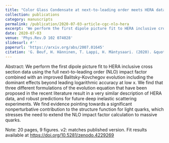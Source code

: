 ```yaml
---
title: "Color Glass Condensate at next-to-leading order meets HERA data"
collection: publications
category: manuscripts
permalink: /publication/2020-07-03-article-cgc-nlo-hera
excerpt: 'We perform the first dipole picture fit to HERA inclusive cross section data using the full next-to-leading order (NLO) impact factor combined with an improved Balitsky-Kovchegov evolution including the dominant effects beyond leading logarithmic accuracy at low x. We find that three different formulations of the evolution equation that have been proposed in the recent literature result in a very similar description of HERA data, and robust predictions for future deep inelastic scattering experiments. We find evidence pointing towards a significant nonperturbative contribution to the structure function for light quarks, which stresses the need to extend the NLO impact factor calculation to massive quarks.'
date: 2020-07-03
venue: 'Phys.Rev.D 102 074028'
slidesurl: #''
paperurl: 'https://arxiv.org/abs/2007.01645'
citation: 'G. Beuf, H. Hänninen, T. Lappi, H. Mäntysaari. (2020). &quot;Color Glass Condensate at next-to-leading order meets HERA data&quot;, <i>Phys.Rev.D</i>. 102 (2020) 074028.'
---
```


Abstract:
We perform the first dipole picture fit to HERA inclusive cross section data using the full next-to-leading order (NLO) impact factor combined with an improved Balitsky-Kovchegov evolution including the dominant effects beyond leading logarithmic accuracy at low x. We find that three different formulations of the evolution equation that have been proposed in the recent literature result in a very similar description of HERA data, and robust predictions for future deep inelastic scattering experiments. We find evidence pointing towards a significant nonperturbative contribution to the structure function for light quarks, which stresses the need to extend the NLO impact factor calculation to massive quarks.

Note:
20 pages, 9 figures. v2: matches published version. Fit results available at https://doi.org/10.5281/zenodo.4229269
